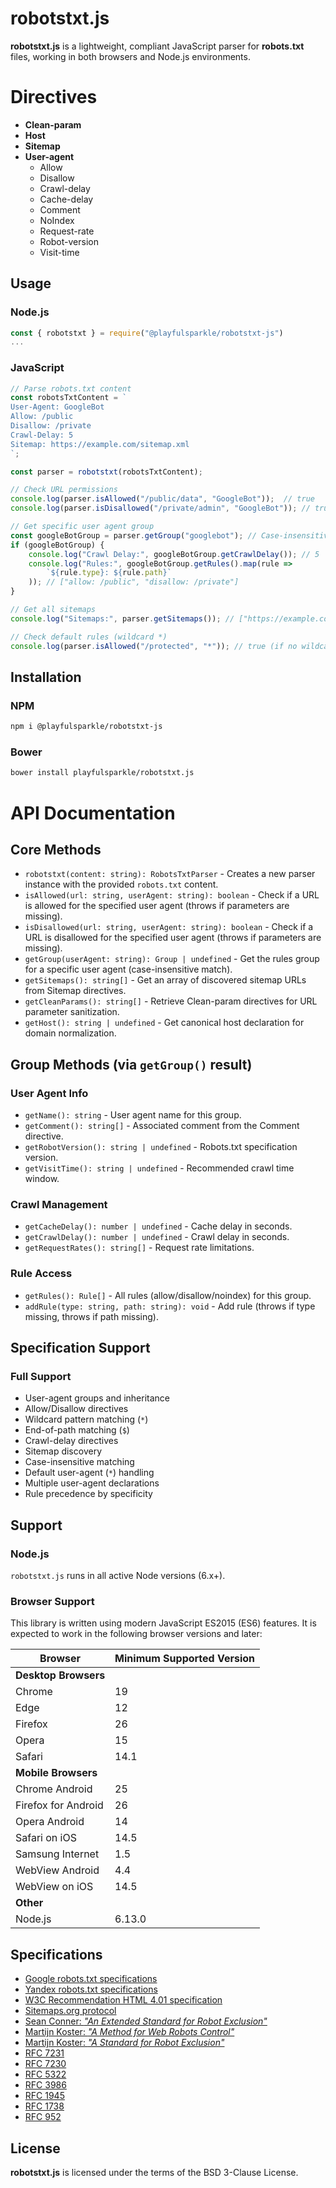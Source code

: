 # robotstxt.js

**robotstxt.js** is a lightweight, compliant JavaScript parser for **robots.txt** files, working in both browsers and Node.js environments.

# Directives

- **Clean-param**
- **Host**
- **Sitemap**
- **User-agent**
  - Allow
  - Disallow
  - Crawl-delay
  - Cache-delay
  - Comment
  - NoIndex
  - Request-rate
  - Robot-version
  - Visit-time

## Usage

### Node.js

```javascript
const { robotstxt } = require("@playfulsparkle/robotstxt-js")
...
```

### JavaScript

```javascript
// Parse robots.txt content
const robotsTxtContent = `
User-Agent: GoogleBot
Allow: /public
Disallow: /private
Crawl-Delay: 5
Sitemap: https://example.com/sitemap.xml
`;

const parser = robotstxt(robotsTxtContent);

// Check URL permissions
console.log(parser.isAllowed("/public/data", "GoogleBot"));  // true
console.log(parser.isDisallowed("/private/admin", "GoogleBot")); // true

// Get specific user agent group
const googleBotGroup = parser.getGroup("googlebot"); // Case-insensitive
if (googleBotGroup) {
    console.log("Crawl Delay:", googleBotGroup.getCrawlDelay()); // 5
    console.log("Rules:", googleBotGroup.getRules().map(rule =>
        `${rule.type}: ${rule.path}`
    )); // ["allow: /public", "disallow: /private"]
}

// Get all sitemaps
console.log("Sitemaps:", parser.getSitemaps()); // ["https://example.com/sitemap.xml"]

// Check default rules (wildcard *)
console.log(parser.isAllowed("/protected", "*")); // true (if no wildcard rules exist)
```

## Installation

### NPM
```bash
npm i @playfulsparkle/robotstxt-js
```

### Bower
```bash
bower install playfulsparkle/robotstxt.js
```

# API Documentation

## Core Methods

- `robotstxt(content: string): RobotsTxtParser` - Creates a new parser instance with the provided `robots.txt` content.
- `isAllowed(url: string, userAgent: string): boolean` - Check if a URL is allowed for the specified user agent (throws if parameters are missing).
- `isDisallowed(url: string, userAgent: string): boolean` - Check if a URL is disallowed for the specified user agent (throws if parameters are missing).
- `getGroup(userAgent: string): Group | undefined` - Get the rules group for a specific user agent (case-insensitive match).
- `getSitemaps(): string[]` - Get an array of discovered sitemap URLs from Sitemap directives.
- `getCleanParams(): string[]` - Retrieve Clean-param directives for URL parameter sanitization.
- `getHost(): string | undefined` - Get canonical host declaration for domain normalization.

## Group Methods (via `getGroup()` result)

### User Agent Info
- `getName(): string` - User agent name for this group.
- `getComment(): string[]` - Associated comment from the Comment directive.
- `getRobotVersion(): string | undefined` - Robots.txt specification version.
- `getVisitTime(): string | undefined` - Recommended crawl time window.

### Crawl Management
- `getCacheDelay(): number | undefined` - Cache delay in seconds.
- `getCrawlDelay(): number | undefined` - Crawl delay in seconds.
- `getRequestRates(): string[]` - Request rate limitations.

### Rule Access
- `getRules(): Rule[]` - All rules (allow/disallow/noindex) for this group.
- `addRule(type: string, path: string): void` - Add rule (throws if type missing, throws if path missing).

## Specification Support

### Full Support
* User-agent groups and inheritance
* Allow/Disallow directives
* Wildcard pattern matching (`*`)
* End-of-path matching (`$`)
* Crawl-delay directives
* Sitemap discovery
* Case-insensitive matching
* Default user-agent (`*`) handling
* Multiple user-agent declarations
* Rule precedence by specificity

## Support

### Node.js

`robotstxt.js` runs in all active Node versions (6.x+).

### Browser Support

This library is written using modern JavaScript ES2015 (ES6) features. It is expected to work in the following browser versions and later:

| Browser                  | Minimum Supported Version |
|--------------------------|---------------------------|
| **Desktop Browsers**     |                           |
| Chrome                   | 19                        |
| Edge                     | 12                        |
| Firefox                  | 26                        |
| Opera                    | 15                        |
| Safari                   | 14.1                      |
| **Mobile Browsers**      |                           |
| Chrome Android           | 25                        |
| Firefox for Android      | 26                        |
| Opera Android            | 14                        |
| Safari on iOS            | 14.5                      |
| Samsung Internet         | 1.5                       |
| WebView Android          | 4.4                       |
| WebView on iOS           | 14.5                      |
| **Other**                |                           |
| Node.js                  | 6.13.0                    |

## Specifications
- [Google robots.txt specifications](https://developers.google.com/webmasters/control-crawl-index/docs/robots_txt)
- [Yandex robots.txt specifications](https://yandex.com/support/webmaster/controlling-robot/robots-txt.xml)
- [W3C Recommendation HTML 4.01 specification](https://www.w3.org/TR/html4/appendix/notes.html#h-B.4.1.1)
- [Sitemaps.org protocol](http://www.sitemaps.org/protocol.html#submit_robots)
- [Sean Conner: _"An Extended Standard for Robot Exclusion"_](http://www.conman.org/people/spc/robots2.html)
- [Martijn Koster: _"A Method for Web Robots Control"_](http://www.robotstxt.org/norobots-rfc.txt)
- [Martijn Koster: _"A Standard for Robot Exclusion"_](http://www.robotstxt.org/orig.html)
- [RFC 7231](https://tools.ietf.org/html/rfc7231)
- [RFC 7230](https://tools.ietf.org/html/rfc7230)
- [RFC 5322](https://tools.ietf.org/html/rfc5322)
- [RFC 3986](https://tools.ietf.org/html/rfc3986)
- [RFC 1945](https://tools.ietf.org/html/rfc1945)
- [RFC 1738](https://tools.ietf.org/html/rfc1738)
- [RFC 952](https://tools.ietf.org/html/rfc952)

## License

**robotstxt.js** is licensed under the terms of the BSD 3-Clause License.

